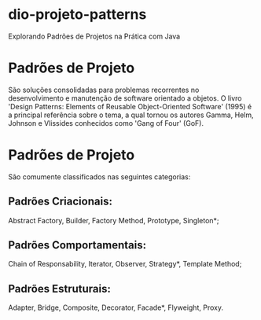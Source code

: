 # dio-projeto-patterns

Explorando Padrões de Projetos na Prática com Java

# Padrões de Projeto #
São soluções consolidadas para problemas recorrentes no desenvolvimento e manutenção de software orientado a objetos.
O livro 'Design Patterns: Elements of Reusable Object-Oriented Software' (1995) é a principal referência sobre o tema,
a qual tornou os autores Gamma, Helm, Johnson e Vlissides conhecidos como 'Gang of Four' (GoF).

# Padrões de Projeto #
São comumente classificados nas seguintes categorias:
## Padrões Criacionais:
Abstract Factory, Builder, Factory Method, Prototype, Singleton*;
## Padrões Comportamentais:
Chain of Responsability, Iterator, Observer, Strategy*, Template Method;
## Padrões Estruturais:
Adapter, Bridge, Composite, Decorator, Facade*, Flyweight, Proxy.
